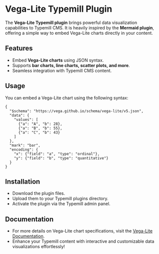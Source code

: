 # Vega-Lite Typemill Plugin

The **Vega-Lite Typemill plugin** brings powerful data visualization capabilities to Typemill CMS. It is heavily inspired by the **Mermaid plugin**, offering a simple way to embed Vega-Lite charts directly in your content.

## Features
- Embed **Vega-Lite charts** using JSON syntax.
- Supports **bar charts, line charts, scatter plots, and more**.
- Seamless integration with Typemill CMS content.

## Usage

You can embed a Vega-Lite chart using the following syntax:

```vega-lite
{
  "$schema": "https://vega.github.io/schema/vega-lite/v5.json",
  "data": {
    "values": [
      {"a": "A", "b": 28},
      {"a": "B", "b": 55},
      {"a": "C", "b": 43}
    ]
  },
  "mark": "bar",
  "encoding": {
    "x": {"field": "a", "type": "ordinal"},
    "y": {"field": "b", "type": "quantitative"}
  }
}
```
## Installation
- Download the plugin files.
- Upload them to your Typemill plugins directory.
- Activate the plugin via the Typemill admin panel.

## Documentation
- For more details on Vega-Lite chart specifications, visit the [Vega-Lite Documentation](https://vega.github.io/vega-lite/).
- Enhance your Typemill content with interactive and customizable data visualizations effortlessly!
